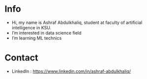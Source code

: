 # Info
- Hi, my name is Ashraf Abdulkhaliq, student at faculty of artificial intelligence in KSU.
- I’m interested in data science field
- I’m learning ML technics

# Contact
- LinkedIn : https://www.linkedin.com/in/ashraf-abdulkhaliq/
